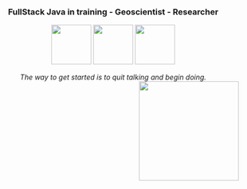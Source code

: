 
<h3 align="center">FullStack Java in training - Geoscientist - Researcher</h3>

<p align="center">
	<a href="https://https://www.instagram.com/itskelseys/"><img src="https://img.icons8.com/dusk/64/000000/instagram-new--v2.png"/ height = 80px></a>
	<a href="https://https://https://www.linkedin.com/in/pvtor//"><img src="https://img.icons8.com/bubbles/100/000000/linkedin.png"/ height = 80px></a>
	<a href="https://www.researchgate.net/profile/Paulina-Vergara-4"><img src="https://img.icons8.com/external-tal-revivo-green-tal-revivo/72/000000/external-researchgate-a-social-networking-site-for-scientists-and-researchers-to-share-papers-logo-green-tal-revivo.png"/ height = 80px></a>
</p>


<p align="center">
  <em>
    The way to get started is to quit talking and begin doing. <br><img align="right" width=200px  src="https://pa1.narvii.com/6580/8098c6e9207376889eeb0532d9f5a0723c4d73f5_hq.gif" /> 
  </em> 
  
</p>

<br><br><br>

<!--
## 💻 Trabajando en
<a href="">
  <img align="center" src="" />
</a>&nbsp
-->

